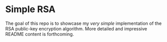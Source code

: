 # Simple RSA
The goal of this repo is to showcase my *very simple* implementation of the RSA public-key encryption algorithm. More detailed and impressive README content is forthcoming.